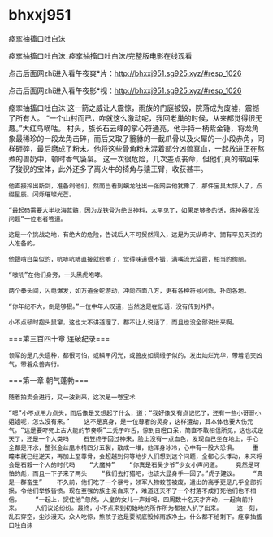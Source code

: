 # bhxxj951
痉挛抽搐口吐白沫

痉挛抽搐口吐白沫_痉挛抽搐口吐白沫/完整版电影在线观看

点击后面网zhi进入看午夜爽*片：http://bhxxj951.sg925.xyz/#resp_1026

点击后面网zhi进入看午夜影*视：http://bhxxj951.sg925.xyz/#resp_1026

痉挛抽搐口吐白沫    这一箭之威让人震惊，雨族的门庭被毁，院落成为废墟，震撼了所有人。    “一个山村而已，咋就这么激动呢，我回老巢的时候，从来都觉得很无趣。”大红鸟嘀咕。    村头，族长石云峰的掌心符通亮，他手持一柄紫金锤，将龙角象最稀珍的一段龙角击碎，而后又取了貔貅的一截爪骨以及火犀的一小段赤角，同样砸碎，最后磨成了粉末。他将这些骨角粉末混着部分凶兽真血，一起放进正在熬煮的兽奶中，顿时香气袅袅。    这一次很危险，几次差点丧命，但他们真的带回来了狻猊的宝体，此外还多了离火牛的犄角与猿王臂，收获甚丰。

    他直接拎出断剑，准备剁他们，然而当看到螭龙吐出一张网后他犹豫了，那件宝具太惊人了，点缀星辰。闪烁璀璨光芒。

    “最起码需要大半块海蓝髓，因为龙铁骨为绝世神料，太罕见了，如果足够多的话，炼神器都没问题”一位老者答道。

    这是一个挑战之地，有绝大的危险，告诫后人不可贸然闯入，这是为天纵奇才、拥有罕见天资的人准备的。

    他跟啃白菜似的，吭哧吭哧直接就给嚼了，觉得味道很不错，满嘴流光溢霞，相当的绚丽。

    “嗷吼”在他们身旁，一头黑虎咆哮。

    两个拳头间，闪电爆发，如万道金蛇游动，冲向四面八方，更有各种符号闪烁，扑向各地。

    “你年纪不大，倒是够狠。”一位中年人叹道，当然这是在低语，没有传到外界。

    小不点顿时抱头鼠窜，这也太不讲道理了。都不让人说话了，而且也没全部说出来啊。

===第三百四十章 连破纪录===

    领军的是几头遗种，都很可怕，或鳞甲闪光，或兽皮如绸缎子似的，发出灿烂光华，带着滔天凶气，带着众兽奔行。

===第一章 朝气蓬勃===

    随着拍卖会进行，又一波到来，这次是一卷宝术

    “嗯”小不点用力点头，而后像是又想起了什么，道：“我好像又有点记忆了，还有一些小哥哥小姐姐呢，怎么没有来。”    这不是真身，是一位尊者的灵身，这样遭劫，其本体也要大伤元气。“这是要吓死上古大能的节奏啊”二秃子咋舌，惊到目瞪口呆，简直不敢相信所见，这也忒逆天了，还是一个人类吗    石笠终于回过神来，脸上没有一点血色，发现自己坐在地上，手心全都是汗水，整张金丝凰木椅四分五裂，散成一堆，他浑身冰冷，心中有一股大恐惧。    重瞳本就已经逆天，再加上至尊骨，会超越到何等地步人们想到这个问题，全都心头悸动，未来将会是石毅一个人的时代吗    “大魔神”    “你真是石昊少爷”少女小声问道。    竟然是可怕的彪，而且一下子来了两头    “我们去打猎吧，也该大显身手一回了。”虎子建议。    “真是一群畜生”    不久前，他们吃了一个暴亏，领军人物蛟苍被废，遣出的高手更是几乎全部折损，令他们举族皆愤。现在至强的族主亲自来了，难道还灭不了一个村落不成打死他们也不相信。    “一起上，捉住他”忽然，人皇的女儿一声娇喝，四周数十名天才齐动，一起向前扑来。    人们议论纷纷。最终，小不点来到初始地的所作所为都被人扒了出来。    这一刻，乱石穿空，尘沙漫天，众人吃惊，熊孩子这是要彻底毁掉雨族净土，什么都不给剩下。痉挛抽搐口吐白沫
